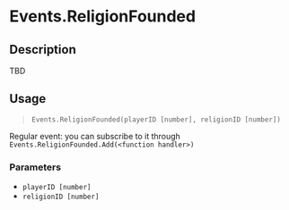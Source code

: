 # Events.ReligionFounded
## Description
TBD

## Usage
> `Events.ReligionFounded(playerID [number], religionID [number])`

Regular event: you can subscribe to it through `Events.ReligionFounded.Add(<function handler>)`

### Parameters
- `playerID [number]`
- `religionID [number]`